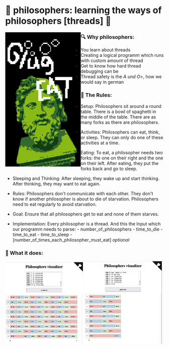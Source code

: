 # 🗿 philosophers: learning the ways of philosophers [threads] 🗿

<img src="readme/philo_animate.gif" align="left">

### 🔍 Why philosophers:
- You learn about threads
- Creating a logical programm which runs with custom amount of thread
- Get to know how hard thread debugging can be
- Thread safety is the <i>A und O</i>>, how we would say in german

### 📜 The Rules:
- Setup:
      Philosophers sit around a round table.
      There is a bowl of spaghetti in the middle of the table.
      There are as many forks as there are philosophers.
- Activities:
      Philosophers can eat, think, or sleep.
      They can only do one of these activities at a time.
- Eating:
      To eat, a philosopher needs two forks: the one on their right and the one on their left.
      After eating, they put the forks back and go to sleep.
- Sleeping and Thinking:
      After sleeping, they wake up and start thinking.
      After thinking, they may want to eat again.
- Rules:
      Philosophers don't communicate with each other.
      They don't know if another philosopher is about to die of starvation.
      Philosophers need to eat regularly to avoid starvation.
- Goal:
      Ensure that all philosophers get to eat and none of them starves.
  
- Implementation:
      Every philosopher is a thread.
      And this the Input which our programm needs to parse: 
        - number_of_philosophers 
        - time_to_die 
        - time_to_eat 
        - time_to_sleep 
        - [number_of_times_each_philosopher_must_eat] <i>optional</i>

### 🧘 What it does:
<img src="readme/forever.png" width="49%">
<img src="readme/rip8.png" width="49%">

